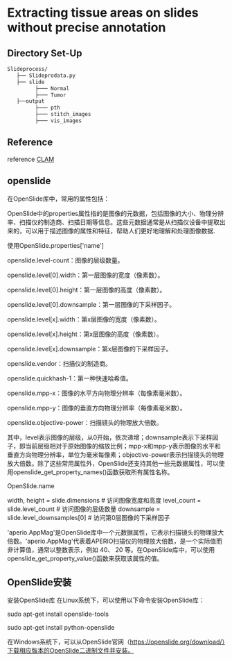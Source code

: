 # Extracting tissue areas on slides without precise annotation
##  

## Directory Set-Up

```bash
Slideprocess/
   ├── Slideprodata.py
   ├── slide
         ├─── Normal
         ├─── Tumor
   ├──output
         ├─── pth
         ├─── stitch_images
         ├─── vis_images
```

## Reference
reference [CLAM](https://github.com/mahmoodlab/CLAM)



## openslide
在OpenSlide库中，常用的属性包括：

OpenSlide中的properties属性指的是图像的元数据，包括图像的大小、物理分辨率、扫描仪的制造商、扫描日期等信息。这些元数据通常是从扫描仪设备中提取出来的，可以用于描述图像的属性和特征，帮助人们更好地理解和处理图像数据.

使用OpenSlide.properties['name']

openslide.level-count：图像的层级数量。

openslide.level[0].width：第一层图像的宽度（像素数）。

openslide.level[0].height：第一层图像的高度（像素数）。

openslide.level[0].downsample：第一层图像的下采样因子。

openslide.level[x].width：第x层图像的宽度（像素数）。

openslide.level[x].height：第x层图像的高度（像素数）。

openslide.level[x].downsample：第x层图像的下采样因子。

openslide.vendor：扫描仪的制造商。

openslide.quickhash-1：第一种快速哈希值。

openslide.mpp-x：图像的水平方向物理分辨率（每像素毫米数）。

openslide.mpp-y：图像的垂直方向物理分辨率（每像素毫米数）。

openslide.objective-power：扫描镜头的物理放大倍数。

其中，level表示图像的层级，从0开始，依次递增；downsample表示下采样因子，即当前层级相对于原始图像的缩放比例；mpp-x和mpp-y表示图像的水平和垂直方向物理分辨率，单位为毫米每像素；objective-power表示扫描镜头的物理放大倍数。除了这些常用属性外，OpenSlide还支持其他一些元数据属性，可以使用openslide_get_property_names()函数获取所有属性名称。

OpenSlide.name

width, height = slide.dimensions # 访问图像宽度和高度
level_count = slide.level_count # 访问图像的层级数量
downsample = slide.level_downsamples[0] # 访问第0层图像的下采样因子

'aperio.AppMag'是OpenSlide库中一个元数据属性，它表示扫描镜头的物理放大倍数。'aperio.AppMag'代表着APERIO扫描仪的物理放大倍数，是一个实际值而非计算值，通常以整数表示，例如 40、 20 等。在OpenSlide库中，可以使用openslide_get_property_value()函数来获取该属性的值。

## OpenSlide安装

安装OpenSlide库
在Linux系统下，可以使用以下命令安装OpenSlide库：


sudo apt-get install openslide-tools

sudo apt-get install python-openslide

在Windows系统下，可以从OpenSlide官网（https://openslide.org/download/）下载相应版本的OpenSlide二进制文件并安装。
